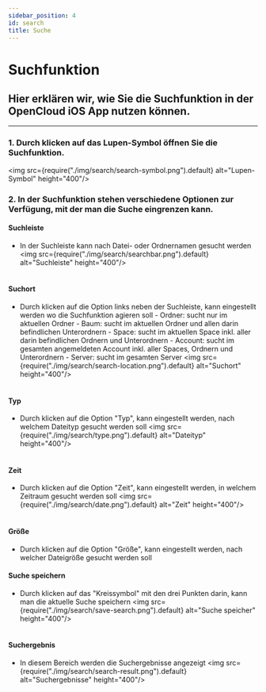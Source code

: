 ```yaml
---
sidebar_position: 4
id: search
title: Suche
---
```


# Suchfunktion

## Hier erklären wir, wie Sie die Suchfunktion in der OpenCloud iOS App nutzen können.

---

### 1. Durch klicken auf das Lupen-Symbol öffnen Sie die Suchfunktion.

<img src={require("./img/search/search-symbol.png").default} alt="Lupen-Symbol" height="400"/>
<br/>

### 2. In der Suchfunktion stehen verschiedene Optionen zur Verfügung, mit der man die Suche eingrenzen kann.

#### Suchleiste

- In der Suchleiste kann nach Datei- oder Ordnernamen gesucht werden
  <img src={require("./img/search/searchbar.png").default} alt="Suchleiste" height="400"/>
  <br/><br/>

#### Suchort

- Durch klicken auf die Option links neben der Suchleiste, kann eingestellt werden wo die Suchfunktion agieren soll - Ordner: sucht nur im aktuellen Ordner - Baum: sucht im aktuellen Ordner und allen darin befindlichen Unterordnern - Space: sucht im aktuellen Space inkl. aller darin befindlichen Ordnern und Unterordnern - Account: sucht im gesamten angemeldeten Account inkl. aller Spaces, Ordnern und Unterordnern - Server: sucht im gesamten Server
  <img src={require("./img/search/search-location.png").default} alt="Suchort" height="400"/>
  <br/><br/>

#### Typ

- Durch klicken auf die Option "Typ", kann eingestellt werden, nach welchem Dateityp gesucht werden soll
  <img src={require("./img/search/type.png").default} alt="Dateityp" height="400"/>
  <br/><br/>

#### Zeit

- Durch klicken auf die Option "Zeit", kann eingestellt werden, in welchem Zeitraum gesucht werden soll
  <img src={require("./img/search/date.png").default} alt="Zeit" height="400"/>
  <br/><br/>

#### Größe

- Durch klicken auf die Option "Größe", kann eingestellt werden, nach welcher Dateigröße gesucht werden soll

#### Suche speichern

- Durch klicken auf das "Kreissymbol" mit den drei Punkten darin, kann man die aktuelle Suche speichern
  <img src={require("./img/search/save-search.png").default} alt="Suche speicher" height="400"/>
  <br/><br/>

#### Suchergebnis

- In diesem Bereich werden die Suchergebnisse angezeigt
  <img src={require("./img/search/search-result.png").default} alt="Suchergebnisse" height="400"/>
  <br/><br/>
